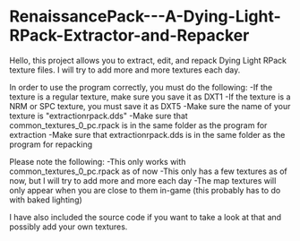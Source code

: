 # RenaissancePack---A-Dying-Light-RPack-Extractor-and-Repacker
Hello, this project allows you to extract, edit, and repack Dying Light RPack texture files. I will try to add more and more textures each day.

In order to use the program correctly, you must do the following:
-If the texture is a regular texture, make sure you save it as DXT1
-If the texture is a NRM or SPC texture, you must save it as DXT5
-Make sure the name of your texture is "extractionrpack.dds"
-Make sure that common_textures_0_pc.rpack is in the same folder as the program for extraction
-Make sure that extractionrpack.dds is in the same folder as the program for repacking

Please note the following:
-This only works with common_textures_0_pc.rpack as of now
-This only has a few textures as of now, but I will try to add more and more each day
-The map textures will only appear when you are close to them in-game (this probably has to do with baked lighting)

I have also included the source code if you want to take a look at that and possibly add your own textures.
